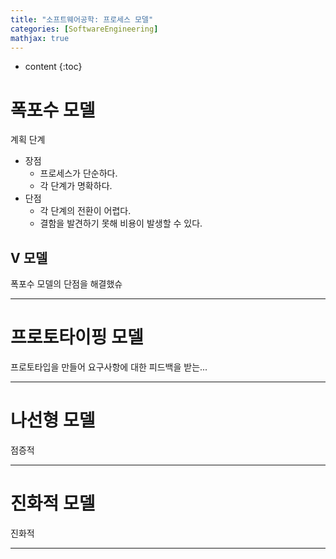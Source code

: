 ```yaml
---
title: "소프트웨어공학: 프로세스 모델"
categories: [SoftwareEngineering]
mathjax: true
---
```


* content
{:toc}


# 폭포수 모델

계획 단계





-   장점
    -   프로세스가 단순하다.
    -   각 단계가 명확하다.
-   단점
    -   각 단계의 전환이 어렵다.
    -   결함을 발견하기 못해 비용이 발생할 수 있다.

## V 모델

폭포수 모델의 단점을 해결했슈

---

# 프로토타이핑 모델

프로토타입을 만들어 요구사항에 대한 피드백을 받는...

---

# 나선형 모델

점증적

---

# 진화적 모델

진화적

---